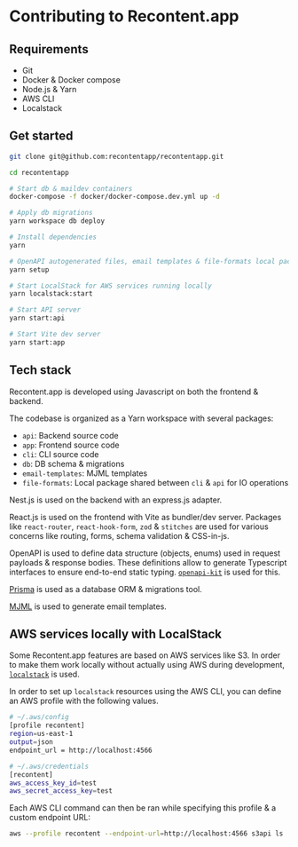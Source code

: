 # Contributing to Recontent.app

## Requirements

- Git
- Docker & Docker compose
- Node.js & Yarn
- AWS CLI
- Localstack

## Get started

```sh
git clone git@github.com:recontentapp/recontentapp.git

cd recontentapp

# Start db & maildev containers
docker-compose -f docker/docker-compose.dev.yml up -d

# Apply db migrations
yarn workspace db deploy

# Install dependencies
yarn

# OpenAPI autogenerated files, email templates & file-formats local package
yarn setup

# Start LocalStack for AWS services running locally
yarn localstack:start

# Start API server
yarn start:api

# Start Vite dev server
yarn start:app
```

## Tech stack

Recontent.app is developed using Javascript on both the frontend & backend.

The codebase is organized as a Yarn workspace with several packages:

- `api`: Backend source code
- `app`: Frontend source code
- `cli`: CLI source code
- `db`: DB schema & migrations
- `email-templates`: MJML templates
- `file-formats`: Local package shared between `cli` & `api` for IO operations

Nest.js is used on the backend with an express.js adapter.

React.js is used on the frontend with Vite as bundler/dev server. Packages like `react-router`, `react-hook-form`, `zod` & `stitches` are used for various concerns like routing, forms, schema validation & CSS-in-js.

OpenAPI is used to define data structure (objects, enums) used in request payloads & response bodies. These definitions allow to generate Typescript interfaces to ensure end-to-end static typing. [`openapi-kit`](https://github.com/greeeg/openapi-kit) is used for this.

[Prisma](https://prisma.io/) is used as a database ORM & migrations tool.

[MJML](https://mjml.io/) is used to generate email templates.

## AWS services locally with LocalStack

Some Recontent.app features are based on AWS services like S3. In order to make them work locally without actually using AWS during development, [`localstack`](https://localstack.cloud) is used.

In order to set up `localstack` resources using the AWS CLI, you can define an AWS profile with the following values.

```sh
# ~/.aws/config
[profile recontent]
region=us-east-1
output=json
endpoint_url = http://localhost:4566
```

```sh
# ~/.aws/credentials
[recontent]
aws_access_key_id=test
aws_secret_access_key=test
```

Each AWS CLI command can then be ran while specifying this profile & a custom endpoint URL:

```sh
aws --profile recontent --endpoint-url=http://localhost:4566 s3api ls
```
